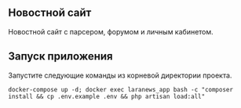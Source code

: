## Новостной сайт

Новостной сайт с парсером, форумом и личным кабинетом.

## Запуск приложения

Запустите следующие команды из корневой директории проекта.

```
docker-compose up -d; docker exec laranews_app bash -c "composer install && cp .env.example .env && php artisan load:all"
```


